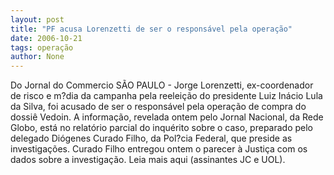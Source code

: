 ```yaml
---
layout: post
title: "PF acusa Lorenzetti de ser o responsável pela operação"
date: 2006-10-21
tags: operação
author: None
---
```

Do Jornal do Commercio
SÃO PAULO - Jorge Lorenzetti, ex-coordenador de risco e m?dia da campanha pela reeleição do presidente Luiz Inácio Lula da Silva, foi acusado de ser o responsável pela operação de compra do dossiê Vedoin. 
A informação, revelada ontem pelo Jornal Nacional, da Rede Globo, está no relatório parcial do inquérito sobre o caso, preparado pelo delegado Diógenes Curado Filho, da Pol?cia Federal, que preside as investigações. Curado Filho entregou ontem o parecer à Justiça com os dados sobre a investigação.
Leia mais aqui (assinantes JC e UOL). 